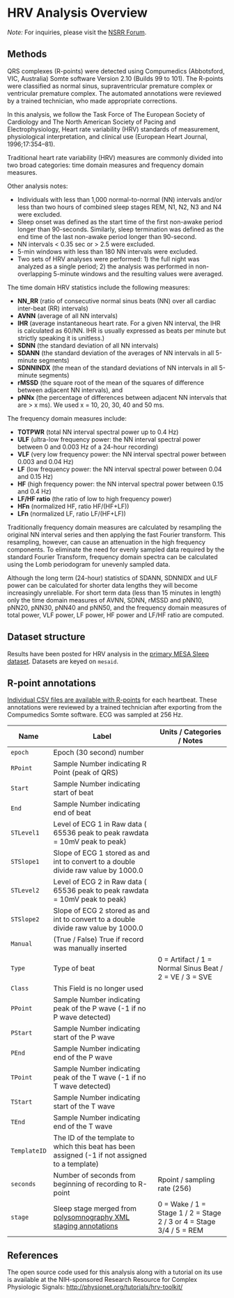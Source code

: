 # HRV Analysis Overview

*Note:* For inquiries, please visit the [NSRR Forum](https://sleepdata.org/forum).

## Methods

QRS complexes (R-points) were detected using Compumedics (Abbotsford, VIC, Australia) Somte software Version 2.10 (Builds 99 to 101). The R-points were classified as normal sinus, supraventricular premature complex or ventricular premature complex. The automated annotations were reviewed by a trained technician, who made appropriate corrections.

In this analysis, we follow the Task Force of The European Society of Cardiology and The North American Society of Pacing and Electrophysiology, Heart rate variability (HRV) standards of measurement, physiological interpretation, and clinical use (European Heart Journal, 1996;17:354–81).

Traditional heart rate variability (HRV) measures are commonly divided into two broad categories: time domain measures and frequency domain measures.

Other analysis notes:

- Individuals with less than 1,000 normal-to-normal (NN) intervals and/or less than two hours of combined sleep stages REM, N1, N2, N3 and N4 were excluded.
- Sleep onset was defined as the start time of the first non-awake period longer than 90-seconds. Similarly, sleep termination was defined as the end time of the last non-awake period longer than 90-second.
- NN intervals < 0.35 sec or > 2.5 were excluded.
- 5-min windows with less than 180 NN intervals were excluded.
- Two sets of HRV analyses were performed: 1) the full night was analyzed as a single period; 2) the analysis was performed in non-overlapping 5-minute windows and the resulting values were averaged.

The time domain HRV statistics include the following measures:

- **NN_RR** (ratio of consecutive normal sinus beats (NN) over all cardiac inter-beat (RR) intervals)
- **AVNN** (average of all NN intervals)
- **IHR** (average instantaneous heart rate. For a given NN interval, the IHR is calculated as 60/NN. IHR is usually expressed as beats per minute but strictly speaking it is unitless.)
- **SDNN** (the standard deviation of all NN intervals)
- **SDANN** (the standard deviation of the averages of NN intervals in all 5-minute segments)
- **SDNNINDX** (the mean of the standard deviations of NN intervals in all 5-minute segments)
- **rMSSD** (the square root of the mean of the squares of difference between adjacent NN intervals), and
- **pNNx** (the percentage of differences between adjacent NN intervals that are > x ms). We used x = 10, 20, 30, 40 and 50 ms.

The frequency domain measures include:

- **TOTPWR** (total NN interval spectral power up to 0.4 Hz)
- **ULF** (ultra-low frequency power: the NN interval spectral power between 0 and 0.003 Hz of a 24-hour recording)
- **VLF** (very low frequency power: the NN interval spectral power between 0.003 and 0.04 Hz)
- **LF** (low frequency power: the NN interval spectral power between 0.04 and 0.15 Hz)
- **HF** (high frequency power: the NN interval spectral power between 0.15 and 0.4 Hz)
- **LF/HF ratio** (the ratio of low to high frequency power)
- **HFn** (normalized HF, ratio HF/(HF+LF))
- **LFn** (normalized LF, ratio LF/(HF+LF))

Traditionally frequency domain measures are calculated by resampling the original NN interval series and then applying the fast Fourier transform. This resampling, however, can cause an attenuation in the high frequency components. To eliminate the need for evenly sampled data required by the standard Fourier Transform, frequency domain spectra can be calculated using the Lomb periodogram for unevenly sampled data.

Although the long term (24-hour) statistics of SDANN, SDNNIDX and ULF power can be calculated for shorter data lengths they will become increasingly unreliable. For short term data (less than 15 minutes in length) only the time domain measures of AVNN, SDNN, rMSSD and pNN10, pNN20, pNN30, pNN40 and pNN50, and the frequency domain measures of total power, VLF power, LF power, HF power and LF/HF ratio are computed.

## Dataset structure

Results have been posted for HRV analysis in the [primary MESA Sleep dataset](:files_path:/datasets). Datasets are keyed on `mesaid`.

## R-point annotations

[Individual CSV files are available with R-points](:files_path:/polysomnography/annotations-rpoints) for each heartbeat. These annotations were reviewed by a trained technician after exporting from the Compumedics Somte software. ECG was sampled at 256 Hz.

| Name        | Label                                                                                                            | Units / Categories / Notes                                          |
| ----------- | ---------------------------------------------------------------------------------------------------------------- | ------------------------------------------------------------------- |
| `epoch`     | Epoch (30 second) number                                                                                         |                                                                     |
| `RPoint`    | Sample Number indicating R Point (peak of QRS)                                                                   |                                                                     |
| `Start`     | Sample Number indicating start of beat                                                                           |                                                                     |
| `End`       | Sample Number indicating end of beat                                                                             |                                                                     |
| `STLevel1`  | Level of ECG 1 in Raw data ( 65536 peak to peak rawdata = 10mV peak to peak)                                     |                                                                     |
| `STSlope1`  | Slope of ECG 1 stored as and int to convert to a double divide raw value by 1000.0                               |                                                                     |
| `STLevel2`  | Level of ECG 2 in Raw data ( 65536 peak to peak rawdata = 10mV peak to peak)                                     |                                                                     |
| `STSlope2`  | Slope of ECG 2 stored as and int to convert to a double divide raw value by 1000.0                               |                                                                     |
| `Manual`    | (True / False) True if record was manually inserted                                                              |                                                                     |
| `Type`      | Type of beat                                                                                                     | 0 = Artifact / 1 = Normal Sinus Beat / 2 = VE / 3 = SVE             |
| `Class`     | This Field is no longer used                                                                                     |                                                                     |
| `PPoint`    | Sample Number indicating peak of the P wave (-1 if no P wave detected)                                           |                                                                     |
| `PStart`    | Sample Number indicating start of the P wave                                                                     |                                                                     |
| `PEnd`      | Sample Number indicating end of the P wave                                                                       |                                                                     |
| `TPoint`    | Sample Number indicating peak of the T wave (-1 if no T wave detected)                                           |                                                                     |
| `TStart`    | Sample Number indicating start of the T wave                                                                     |                                                                     |
| `TEnd`      | Sample Number indicating end of the T wave                                                                       |                                                                     |
| `TemplateID`| The ID of the template to which this beat has been assigned (-1 if not assigned to a template)                   |                                                                     |
| `seconds`   | Number of seconds from beginning of recording to R-point                                                         | Rpoint / sampling rate (256)                                        |
| `stage`     | Sleep stage merged from [polysomnography XML staging annotations](:pages_path:/polysomnography-introduction.md)  | 0 = Wake / 1 = Stage 1 / 2 = Stage 2 / 3 or 4 = Stage 3/4 / 5 = REM |

## References

The open source code used for this analysis along with a tutorial on its use is available at the NIH-sponsored Research Resource for Complex Physiologic Signals: http://physionet.org/tutorials/hrv-toolkit/
